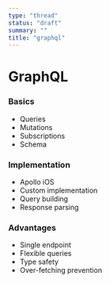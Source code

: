 ```yaml
---
type: "thread"
status: "draft"
summary: ""
title: "graphql"
---
```


# GraphQL


### Basics
- Queries
- Mutations
- Subscriptions
- Schema

### Implementation
- Apollo iOS
- Custom implementation
- Query building
- Response parsing

### Advantages
- Single endpoint
- Flexible queries
- Type safety
- Over-fetching prevention

